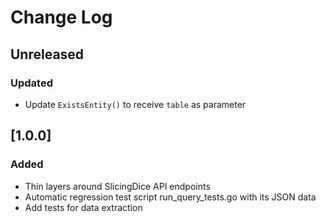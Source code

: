 # Change Log

## Unreleased
### Updated
- Update `ExistsEntity()` to receive `table` as parameter

## [1.0.0]
### Added
- Thin layers around SlicingDice API endpoints
- Automatic regression test script run_query_tests.go with its JSON data
- Add tests for data extraction
